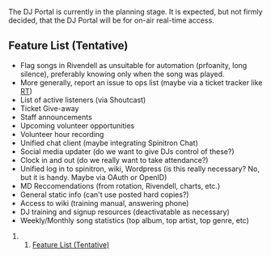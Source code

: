 The DJ Portal is currently in the planning stage. It is expected, but not firmly decided, that the DJ Portal will be for on-air real-time access.

Feature List (Tentative)
------------------------

-   Flag songs in Rivendell as unsuitable for automation (prfoanity, long silence), preferably knowing only when the song was played.
-   More generally, report an issue to ops list (maybe via a ticket tracker like [RT](http://bestpractical.com/rt/ "http://bestpractical.com/rt/"))
-   List of active listeners (via Shoutcast)
-   Ticket Give-away
-   Staff announcements
-   Upcoming volunteer opportunities
-   Volunteer hour recording
-   Unified chat client (maybe integrating Spinitron Chat)
-   Social media updater (do we want to give DJs control of these?)
-   Clock in and out (do we really want to take attendance?)
-   Unified log in to spinitron, wiki, Wordpress (is this really necessary? No, but it is handy. Maybe via OAuth or OpenID)
-   MD Reccomendations (from rotation, Rivendell, charts, etc.)
-   General static info (can't use posted hard copies?)
-   Access to wiki (training manual, answering phone)
-   DJ training and signup resources (deactivatable as necessary)
-   Weekly/Monthly song statistics (top album, top artist, top genre, etc)

1.  1. [Feature List (Tentative)](#Feature_List_(Tentative))

